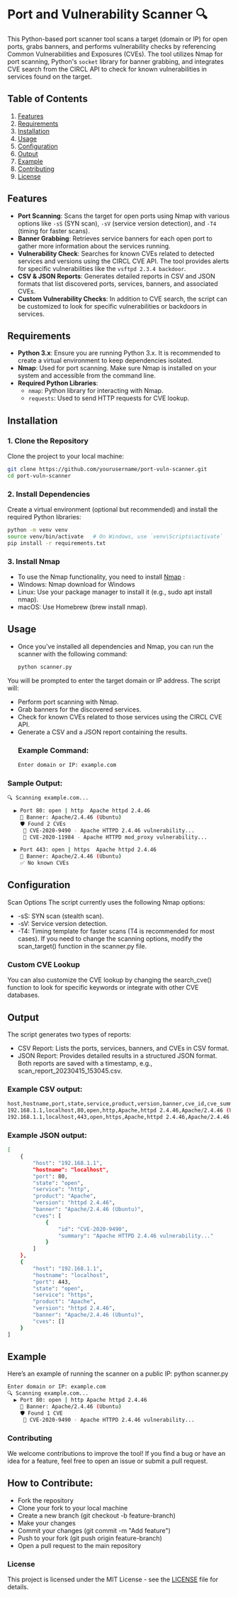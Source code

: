 # Port and Vulnerability Scanner 🔍

This Python-based port scanner tool scans a target (domain or IP) for open ports, grabs banners, and performs vulnerability checks by referencing Common Vulnerabilities and Exposures (CVEs). The tool utilizes Nmap for port scanning, Python's `socket` library for banner grabbing, and integrates CVE search from the CIRCL API to check for known vulnerabilities in services found on the target.

## Table of Contents
1. [Features](#features)
2. [Requirements](#requirements)
3. [Installation](#installation)
4. [Usage](#usage)
5. [Configuration](#configuration)
6. [Output](#output)
7. [Example](#example)
8. [Contributing](#contributing)
9. [License](#license)

## Features
- **Port Scanning**: Scans the target for open ports using Nmap with various options like `-sS` (SYN scan), `-sV` (service version detection), and `-T4` (timing for faster scans).
- **Banner Grabbing**: Retrieves service banners for each open port to gather more information about the services running.
- **Vulnerability Check**: Searches for known CVEs related to detected services and versions using the CIRCL CVE API. The tool provides alerts for specific vulnerabilities like the `vsftpd 2.3.4 backdoor`.
- **CSV & JSON Reports**: Generates detailed reports in CSV and JSON formats that list discovered ports, services, banners, and associated CVEs.
- **Custom Vulnerability Checks**: In addition to CVE search, the script can be customized to look for specific vulnerabilities or backdoors in services.

## Requirements
- **Python 3.x**: Ensure you are running Python 3.x. It is recommended to create a virtual environment to keep dependencies isolated.
- **Nmap**: Used for port scanning. Make sure Nmap is installed on your system and accessible from the command line.
- **Required Python Libraries**:
    - `nmap`: Python library for interacting with Nmap.
    - `requests`: Used to send HTTP requests for CVE lookup.

## Installation

### 1. Clone the Repository
Clone the project to your local machine:

```bash
git clone https://github.com/yourusername/port-vuln-scanner.git
cd port-vuln-scanner
```
### 2. Install Dependencies
Create a virtual environment (optional but recommended) and install the required Python libraries:
```bash
python -m venv venv
source venv/bin/activate   # On Windows, use `venv\Scripts\activate`
pip install -r requirements.txt
```
### 3. Install Nmap
- To use the Nmap functionality, you need to install [Nmap](https://nmap.org/download) :
- Windows: Nmap download for Windows
- Linux: Use your package manager to install it (e.g., sudo apt install nmap).
- macOS: Use Homebrew (brew install nmap).
## Usage
- Once you've installed all dependencies and Nmap, you can run the scanner with the following command:
  ```bash
  python scanner.py
  ```
You will be prompted to enter the target domain or IP address. The script will:
- Perform port scanning with Nmap.
- Grab banners for the discovered services.
- Check for known CVEs related to those services using the CIRCL CVE API.
- Generate a CSV and a JSON report containing the results.
  ### Example Command:
  ```bash
  Enter domain or IP: example.com
  ```
### Sample Output:
```bash
🔍 Scanning example.com...

  ▶ Port 80: open | http  Apache httpd 2.4.46
    🧠 Banner: Apache/2.4.46 (Ubuntu)
    🛡️ Found 2 CVEs
     🔴 CVE-2020-9490 - Apache HTTPD 2.4.46 vulnerability...
     🔴 CVE-2020-11984 - Apache HTTPD mod_proxy vulnerability...

  ▶ Port 443: open | https  Apache httpd 2.4.46
    🧠 Banner: Apache/2.4.46 (Ubuntu)
    ✅ No known CVEs
```
## Configuration
Scan Options
The script currently uses the following Nmap options:
- -sS: SYN scan (stealth scan).
- -sV: Service version detection.
- -T4: Timing template for faster scans (T4 is recommended for most cases).
If you need to change the scanning options, modify the scan_target() function in the scanner.py file.
### Custom CVE Lookup
You can also customize the CVE lookup by changing the search_cve() function to look for specific keywords or integrate with other CVE databases.
## Output
The script generates two types of reports:
- CSV Report: Lists the ports, services, banners, and CVEs in CSV format.
- JSON Report: Provides detailed results in a structured JSON format.
Both reports are saved with a timestamp, e.g., scan_report_20230415_153045.csv.
### Example CSV output:
```bash
host,hostname,port,state,service,product,version,banner,cve_id,cve_summary
192.168.1.1,localhost,80,open,http,Apache,httpd 2.4.46,Apache/2.4.46 (Ubuntu),CVE-2020-9490,"Apache HTTPD 2.4.46 vulnerability"
192.168.1.1,localhost,443,open,https,Apache,httpd 2.4.46,Apache/2.4.46 (Ubuntu),None,"No known vulnerabilities"
```
### Example JSON output:
```bash
[
    {
        "host": "192.168.1.1",
        "hostname": "localhost",
        "port": 80,
        "state": "open",
        "service": "http",
        "product": "Apache",
        "version": "httpd 2.4.46",
        "banner": "Apache/2.4.46 (Ubuntu)",
        "cves": [
            {
                "id": "CVE-2020-9490",
                "summary": "Apache HTTPD 2.4.46 vulnerability..."
            }
        ]
    },
    {
        "host": "192.168.1.1",
        "hostname": "localhost",
        "port": 443,
        "state": "open",
        "service": "https",
        "product": "Apache",
        "version": "httpd 2.4.46",
        "banner": "Apache/2.4.46 (Ubuntu)",
        "cves": []
    }
]
```
## Example
Here’s an example of running the scanner on a public IP:
python scanner.py

```bash
Enter domain or IP: example.com
🔍 Scanning example.com...
  ▶ Port 80: open | http Apache httpd 2.4.46
    🧠 Banner: Apache/2.4.46 (Ubuntu)
    🛡️ Found 1 CVE
     🔴 CVE-2020-9490 - Apache HTTPD 2.4.46 vulnerability...
```
### Contributing
We welcome contributions to improve the tool! If you find a bug or have an idea for a feature, feel free to open an issue or submit a pull request.

## How to Contribute:
- Fork the repository
- Clone your fork to your local machine
- Create a new branch (git checkout -b feature-branch)
- Make your changes
- Commit your changes (git commit -m "Add feature")
- Push to your fork (git push origin feature-branch)
- Open a pull request to the main repository

### License

This project is licensed under the MIT License - see the [LICENSE](./LICENSE) file for details.




